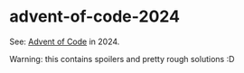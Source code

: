 # advent-of-code-2024

See: [Advent of Code](https://adventofcode.com/2024) in 2024.

Warning: this contains spoilers and pretty rough solutions :D